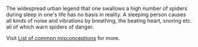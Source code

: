 The widespread urban legend that one swallows a high number of spiders
during sleep in one's life has no basis in reality. A sleeping person
causes all kinds of noise and vibrations by breathing, the beating heart,
snoring etc. all of which warn spiders of danger.

Visit [List of common misconceptions][1] for more.

[1]: https://en.wikipedia.org/wiki/List_of_common_misconceptions
